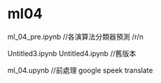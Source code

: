 # ml04
ml_04_pre.ipynb  //各演算法分類器預測 /r/n


Untitled3.ipynb    Untitled4.ipynb //舊版本

ml_04.upynb   //前處理  google speek translate
